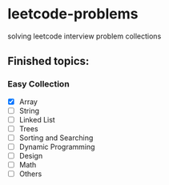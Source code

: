 # leetcode-problems
solving leetcode interview problem collections


## Finished topics:
### Easy Collection
- [x] Array
- [ ] String 
- [ ] Linked List
- [ ] Trees
- [ ] Sorting and Searching 
- [ ] Dynamic Programming
- [ ] Design
- [ ] Math
- [ ] Others
